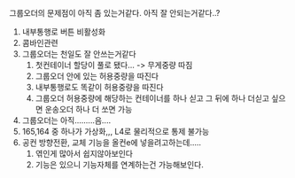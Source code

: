 그룹오더의 문제점이 아직 좀 있는거같다.
아직 잘 안되는거같다..?

1. 내부통행로 버튼 비활성화
2. 콤바인관련
3. 그룹오더는 천일도 잘 안쓰는거같다
	1. 첫컨테이너 할당이 풀로 됐다... -> 무게중량 따짐
	2. 그룹오더 안에 있는 허용중량을 따진다
	3. 내부통행로도 똑같이 허용중량을 따진다
	4. 그룹오더 허용중량에 해당하는 컨테이너를 하나 싣고 그 뒤에 하나 더싣고 싶으면 운송오더 하나 더 쏘면 가능
4. 그룹오더는 아직.........음....
5. 165,164 중 하나가 가상화,,, L4로 물리적으로 통제 불가능
6. 공컨 방향전환, 교체 기능을 올컨e에 넣을려고하는데.....
	1. 엮인게 많아서 쉽지않아보인다
	2. 기능은 있으니 기능자체를 연계하는건 가능해보인다.
